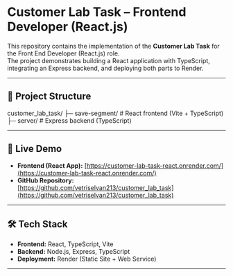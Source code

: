 # Customer Lab Task – Frontend Developer (React.js)

This repository contains the implementation of the **Customer Lab Task** for the Front End Developer (React.js) role.  
The project demonstrates building a React application with TypeScript, integrating an Express backend, and deploying both parts to Render.

---

## 📂 Project Structure

customer_lab_task/ 
├─ save-segment/ # React frontend (Vite + TypeScript) 
├─ server/ # Express backend (TypeScript)

---

## 🚀 Live Demo

- **Frontend (React App):** [https://customer-lab-task-react.onrender.com/](https://customer-lab-task-react.onrender.com/)  
- **GitHub Repository:** [https://github.com/vetriselvan213/customer_lab_task](https://github.com/vetriselvan213/customer_lab_task)

---

## 🛠️ Tech Stack

- **Frontend:** React, TypeScript, Vite  
- **Backend:** Node.js, Express, TypeScript  
- **Deployment:** Render (Static Site + Web Service)

---

